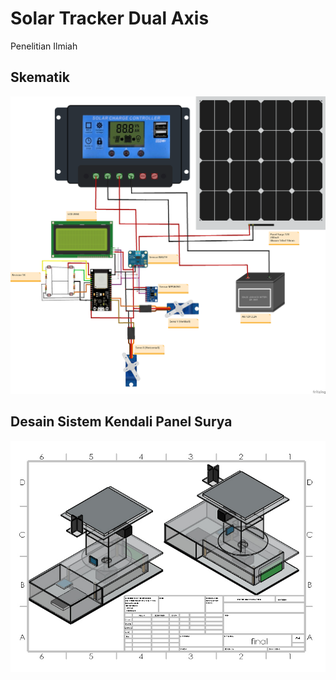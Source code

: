# Solar Tracker Dual Axis
Penelitian Ilmiah

## Skematik
![Logo](https://github.com/Farhanudin1/Monitoring-posisi-pada-sistem-kendali-solar-panel-untuk-energi-terbarukan-/blob/8a3d5384425b8341bbecf00ebb8743b7ac63a1bb/Skematik.png)

## Desain Sistem Kendali Panel Surya
![Logo](https://github.com/Farhanudin1/Monitoring-posisi-pada-sistem-kendali-solar-panel-untuk-energi-terbarukan-/blob/87c80e1e31ce4c9fb9b1ad2963d26abcca0c746b/desain%20solar%20panelf.JPG)
